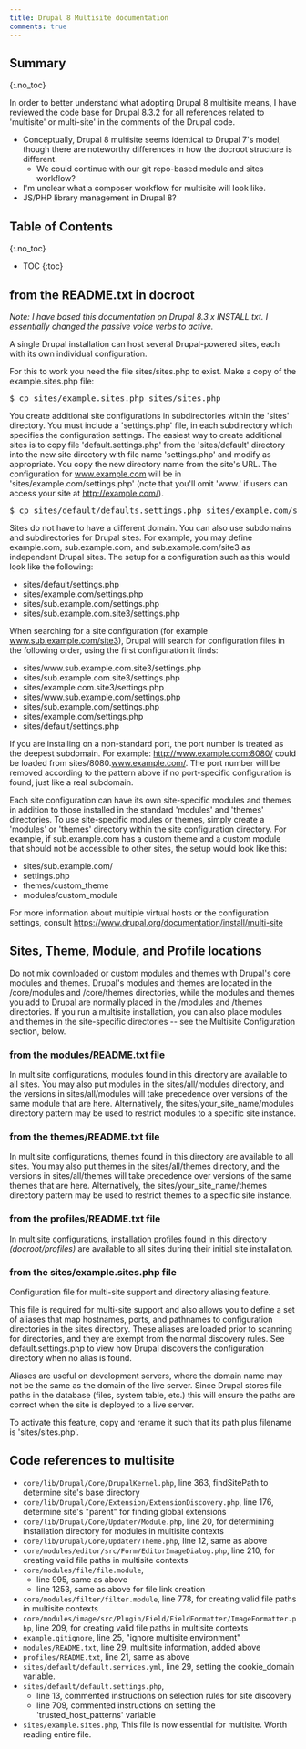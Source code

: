 ```yaml
---
title: Drupal 8 Multisite documentation
comments: true
---
```



## Summary
{:.no_toc}

In order to better understand what adopting Drupal 8 multisite means, I have reviewed the code base for Drupal 8.3.2 for all references related to 'multisite' or multi-site' in the comments of the Drupal code.

* Conceptually, Drupal 8 multisite seems identical to Drupal 7's model, though there are noteworthy differences in how the docroot structure is different.
  * We could continue with our git repo-based module and sites workflow?
* I'm unclear what a composer workflow for multisite will look like.
* JS/PHP library management in Drupal 8?

## Table of Contents
{:.no_toc}
* TOC
{:toc}

## from the README.txt in docroot 

_Note: I have based this documentation on Drupal 8.3.x INSTALL.txt. I essentially changed the passive voice verbs to active._

A single Drupal installation can host several Drupal-powered sites, each with its own individual configuration.

For this to work you need the file sites/sites.php to exist. Make a copy of the example.sites.php file:

<pre>$ cp sites/example.sites.php sites/sites.php</pre>

You create additional site configurations in subdirectories within the 'sites' directory. You must include a 'settings.php' file, in each subdirectory which specifies the configuration settings. The easiest way to create additional sites is to copy file 'default.settings.php' from the 'sites/default' directory into the new site directory with file name 'settings.php' and modify as appropriate. You copy the new directory name from the site's URL. The configuration for www.example.com will be in 'sites/example.com/settings.php' (note that you'll omit 'www.' if users can access your site at http://example.com/).

<pre>$ cp sites/default/defaults.settings.php sites/example.com/settings.php</pre>

Sites do not have to have a different domain. You can also use subdomains and subdirectories for Drupal sites. For example, you may define example.com, sub.example.com, and sub.example.com/site3 as independent Drupal sites. The setup for a configuration such as this would look like the following:

<ul>
  <li>sites/default/settings.php </li>
  <li>sites/example.com/settings.php </li>
  <li>sites/sub.example.com/settings.php </li>
  <li>sites/sub.example.com.site3/settings.php</li>
</ul>

When searching for a site configuration (for example www.sub.example.com/site3), Drupal will search for configuration files in the following order, using the first configuration it finds:

<ul>
  <li>sites/www.sub.example.com.site3/settings.php </li>
  <li>sites/sub.example.com.site3/settings.php </li>
  <li>sites/example.com.site3/settings.php </li>
  <li>sites/www.sub.example.com/settings.php </li>
  <li>sites/sub.example.com/settings.php </li>
  <li>sites/example.com/settings.php </li>
  <li>sites/default/settings.php</li>
</ul>

If you are installing on a non-standard port, the port number is treated as the deepest subdomain. For example: http://www.example.com:8080/ could be loaded from sites/8080.www.example.com/. The port number will be removed according to the pattern above if no port-specific configuration is found, just like a real subdomain.

Each site configuration can have its own site-specific modules and themes in addition to those installed in the standard 'modules' and 'themes' directories. To use site-specific modules or themes, simply create a 'modules' or 'themes' directory within the site configuration directory. For example, if sub.example.com has a custom theme and a custom module that should not be accessible to other sites, the setup would look like this:

<ul>
  <li>sites/sub.example.com/ </li>
  <li>settings.php </li>
  <li>themes/custom_theme </li>
  <li>modules/custom_module</li>
</ul>

For more information about multiple virtual hosts or the configuration settings, consult https://www.drupal.org/documentation/install/multi-site

## Sites, Theme, Module, and Profile locations

Do not mix downloaded or custom modules and themes with Drupal's core modules and themes. Drupal's modules and themes are located in the /core/modules and /core/themes directories, while the modules and themes you add to Drupal are normally placed in the /modules and /themes directories. If you run a multisite installation, you can also place modules and themes in the site-specific directories -- see the Multisite Configuration section, below.

### from the modules/README.txt file

In multisite configurations, modules found in this directory are available to all sites. You may also put modules in the sites/all/modules directory, and the versions in sites/all/modules will take precedence over versions of the same module that are here. Alternatively, the sites/your_site_name/modules directory pattern may be used to restrict modules to a specific site instance.

### from the themes/README.txt file

In multisite configurations, themes found in this directory are available to all sites. You may also put themes in the sites/all/themes directory, and the versions in sites/all/themes will take precedence over versions of the same themes that are here. Alternatively, the sites/your_site_name/themes directory pattern may be used to restrict themes to a specific site instance.

### from the profiles/README.txt file

In multisite configurations, installation profiles found in this directory _(docroot/profiles)_ are available to all sites during their initial site installation.

### from the sites/example.sites.php file

Configuration file for multi-site support and directory aliasing feature.

This file is required for multi-site support and also allows you to define a set of aliases that map hostnames, ports, and pathnames to configuration directories in the sites directory. These aliases are loaded prior to scanning for directories, and they are exempt from the normal discovery rules. See default.settings.php to view how Drupal discovers the configuration directory when no alias is found.

Aliases are useful on development servers, where the domain name may not be the same as the domain of the live server. Since Drupal stores file paths in the database (files, system table, etc.) this will ensure the paths are correct when the site is deployed to a live server.

To activate this feature, copy and rename it such that its path plus filename is 'sites/sites.php'.


## Code references to multisite

* `core/lib/Drupal/Core/DrupalKernel.php`, line 363, findSitePath to determine site's base directory
* `core/lib/Drupal/Core/Extension/ExtensionDiscovery.php`, line 176, determine site's "parent" for finding global extensions
* `core/lib/Drupal/Core/Updater/Module.php`, line 20, for determining installation directory for modules in multisite contexts
* `core/lib/Drupal/Core/Updater/Theme.php`, line 12, same as above
* `core/modules/editor/src/Form/EditorImageDialog.php`, line 210, for creating valid file paths in multisite contexts
* `core/modules/file/file.module`, 
  * line 995, same as above
  * line 1253, same as above for file link creation
* `core/modules/filter/filter.module`, line 778, for creating valid file paths in multisite contexts
* `core/modules/image/src/Plugin/Field/FieldFormatter/ImageFormatter.php`, line 209, for creating valid file paths in multisite contexts
* `example.gitignore`, line 25, "ignore multisite environment"
* `modules/README.txt`, line 29, multisite information, added above
* `profiles/README.txt`, line 21, same as above
* `sites/default/default.services.yml`, line 29, setting the cookie_domain variable.
* `sites/default/default.settings.php`, 
  * line 13, commented instructions on selection rules for site discovery
  * line 709, commented instructions on setting the 'trusted_host_patterns' variable
* `sites/example.sites.php`, This file is now essential for multisite. Worth reading entire file.
